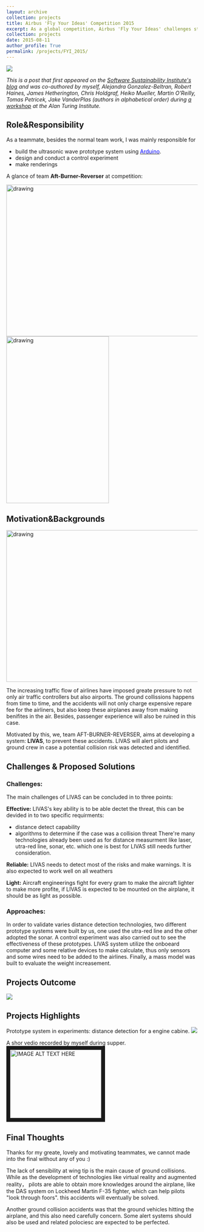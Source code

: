 ```yaml
---
layout: archive
collection: projects
title: Airbus 'Fly Your Ideas' Competition 2015
excerpt: As a global competition, Airbus 'Fly Your Ideas' challenges students worldwide to innovate for the future of aviation and shows growing concern for students of all backgrounds. As one the participant teams in 2015, team AFT-BURNER-REVERSER designed an anti-collision system for aircrafts to be able to detect and prevent potential collisions on the ground. The system was validated through a prototype and the appealing work made us selected as one of the five finalists teams. And we're also proud that **we're the only one team that made up of all bachalers**. **[read more](/projects/FYI_2015/)**
collection: projects
date: 2015-08-11
author_profile: True
permalink: /projects/FYI_2015/
---
```

![](https://github.com/TsingQAQ/TsingQAQ.github.io/blob/master/images/FYI/Airbus_FYI_2015_event.jpg?raw=true)

_This is a post that first appeared on the [Software Sustainability Institute's blog](https://www.software.ac.uk/blog/2018-04-05-so-you-want-start-data-science-institute-achieving-sustainability) and was co-authored by myself, Alejandra Gonzalez-Beltran, Robert Haines, James Hetherington, Chris Holdgraf, Heiko Mueller, Martin O'Reilly, Tomas Petricek, Jake VanderPlas (authors in alphabetical order) during [a workshop](https://github.com/alan-turing-institute/RSE4DataScience18) at the Alan Turing Institute._

## Role&Responsibility
As a teammate, besides the normal team work, I was mainly responsible for 
* build the ultrasonic wave prototype system using <a href="https://www.arduino.cc/"><font color="blue">Arduino</font></a>. 
* design and conduct a control experiment
* make renderings

A glance of team **Aft-Burner-Reverser** at competition:

<img src="https://github.com/TsingQAQ/TsingQAQ.github.io/blob/master/images/FYI/teams.jpg?raw=true" alt="drawing" width="600px" height="400px"/> <img src="https://github.com/TsingQAQ/TsingQAQ.github.io/blob/master/images/FYI/LOGI.jpg?raw=true" alt="drawing" width="270px" height="440px">

## Motivation&Backgrounds


<img src="https://i.ytimg.com/vi/TybqkclacaU/maxresdefault.jpg" alt="drawing" width="600px" height="400px"/> 

The increasing traffic flow of airlines have imposed greate pressure to not only air traffic controllers but also airports. The ground collissions happens from time to time, and the accidents will not only charge expensive repare fee for the airliners, but also keep these airplanes away from making benifites in the air. Besides, passenger experience will also be ruined in this case.

Motivated by this, we, team AFT-BURNER-REVERSER, aims at developing a system: **LIVAS**, to prevent these accidents. LIVAS will alert pilots and ground crew in case a potential collision risk was detected and identified.


## Challenges & Proposed Solutions

### Challenges: 

The main challenges of LIVAS can be concluded in to three points:

**Effective:** LIVAS's key ability is to be able dectet the threat, this can be devided in to two specific requirments:
* distance detect capability
* algorithms to determine if the case was a collision threat
There're many technologies already been used as for distance measurment like laser, utra-red line, sonar, etc. which one is best for LIVAS still needs further consideration.

**Reliable:** LIVAS needs to detect most of the risks and make warnings. It is also expected to work well on all weathers

**Light:** Aircraft engineerings fight for every gram to make the aircraft lighter to make more profite, if LIVAS is expected to be mounted on the airplane, it should be as light as possible.

### Approaches: 

In order to validate varies distance detection technologies, two different prototype systems were built by us, one used the utra-red line and the other adopted the sonar. A control experiment was also carried out to see the effectiveness of these prototypes. LIVAS system utilize the onboeard computer and some relative devices to make calculate, thus only sensors and some wires need to be added to the airlines. Finally, a mass model was built to evaluate the weight increasement.

## Projects Outcome
![](https://github.com/TsingQAQ/TsingQAQ.github.io/blob/master/images/FYI/work%20mode.jpg?raw=true)

## Projects Highlights
Prototype system in experiments: distance detection for a engine cabine.
![](https://github.com/TsingQAQ/TsingQAQ.github.io/blob/master/images/FYI/infra-red.png?raw=true)

A shor vedio recorded by myself during supper.
<a href="https://v.youku.com/v_show/id_XMTI1MDk3NTAyMA==.html
" target="_blank"><img src="https://github.com/TsingQAQ/TsingQAQ.github.io/blob/master/images/FYI/VEDIO.png?raw=true" 
alt="IMAGE ALT TEXT HERE" width="240" height="180" border="10" /></a>

## Final Thoughts

Thanks for my greate, lovely and motivating teammates, we cannot made into the final without any of you :) 

The lack of sensibility at wing tip is the main cause of ground collisions. While as the development of technologies like virtual reality and augmented reality， pilots are able to obtain more knowledges around the airplane, like the DAS system on Lockheed Martin F-35 fighter, which can help pilots "look through foors". this accidents will eventually be solved.

Another ground collision accidents was that the ground vehicles hitting the airplane, and this also need carefully concern. Some alert systems should also be used and related polociesc are expected to be perfected.
